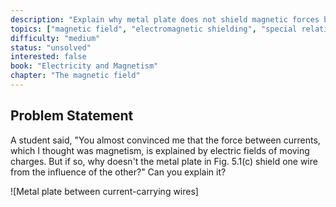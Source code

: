 ```yaml
---
description: "Explain why metal plate does not shield magnetic forces between currents"
topics: ["magnetic field", "electromagnetic shielding", "special relativity"]
difficulty: "medium"
status: "unsolved"
interested: false
book: "Electricity and Magnetism"
chapter: "The magnetic field"
---
```


## Problem Statement
A student said, "You almost convinced me that the force between currents, which I thought was magnetism, is explained by electric fields of moving charges. But if so, why doesn't the metal plate in Fig. 5.1(c) shield one wire from the influence of the other?" Can you explain it?

![Metal plate between current-carrying wires]
